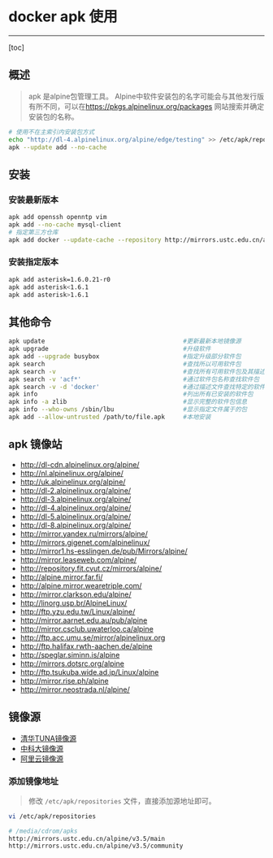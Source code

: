 # docker apk 使用

---

[toc]

## 概述

> apk 是alpine包管理工具。
> Alpine中软件安装包的名字可能会与其他发行版有所不同，可以在<https://pkgs.alpinelinux.org/packages> 网站搜索并确定安装包的名称。

```bash
# 使用不在主索引内安装包方式
echo "http://dl-4.alpinelinux.org/alpine/edge/testing" >> /etc/apk/repositories
apk --update add --no-cache
```

## 安装

### 安装最新版本

```bash
apk add openssh openntp vim
apk add --no-cache mysql-client
# 指定第三方仓库
apk add docker --update-cache --repository http://mirrors.ustc.edu.cn/alpine/v3.4/main/ --allow-untrusted
```

### 安装指定版本

```bash
apk add asterisk=1.6.0.21-r0
apk add asterisk<1.6.1
apk add asterisk>1.6.1
```

## 其他命令

```bash
apk update                                      #更新最新本地镜像源
apk upgrade                                     #升级软件
apk add --upgrade busybox                       #指定升级部分软件包
apk search                                      #查找所以可用软件包
apk search -v                                   #查找所有可用软件包及其描述内容
apk search -v 'acf*'                            #通过软件包名称查找软件包
apk search -v -d 'docker'                       #通过描述文件查找特定的软件包
apk info                                        #列出所有已安装的软件包
apk info -a zlib                                #显示完整的软件包信息
apk info --who-owns /sbin/lbu                   #显示指定文件属于的包
apk add --allow-untrusted /path/to/file.apk     #本地安装
```

## apk 镜像站

- <http://dl-cdn.alpinelinux.org/alpine/>
- <http://nl.alpinelinux.org/alpine/>
- <http://uk.alpinelinux.org/alpine/>
- <http://dl-2.alpinelinux.org/alpine/>
- <http://dl-3.alpinelinux.org/alpine/>
- <http://dl-4.alpinelinux.org/alpine/>
- <http://dl-5.alpinelinux.org/alpine/>
- <http://dl-8.alpinelinux.org/alpine/>
- <http://mirror.yandex.ru/mirrors/alpine/>
- <http://mirrors.gigenet.com/alpinelinux/>
- <http://mirror1.hs-esslingen.de/pub/Mirrors/alpine/>
- <http://mirror.leaseweb.com/alpine/>
- <http://repository.fit.cvut.cz/mirrors/alpine/>
- <http://alpine.mirror.far.fi/>
- <http://alpine.mirror.wearetriple.com/>
- <http://mirror.clarkson.edu/alpine/>
- <http://linorg.usp.br/AlpineLinux/>
- <http://ftp.yzu.edu.tw/Linux/alpine/>
- <http://mirror.aarnet.edu.au/pub/alpine>
- <http://mirror.csclub.uwaterloo.ca/alpine>
- <http://ftp.acc.umu.se/mirror/alpinelinux.org>
- <http://ftp.halifax.rwth-aachen.de/alpine>
- <http://speglar.siminn.is/alpine>
- <http://mirrors.dotsrc.org/alpine>
- <http://ftp.tsukuba.wide.ad.jp/Linux/alpine>
- <http://mirror.rise.ph/alpine>
- <http://mirror.neostrada.nl/alpine/>

## 镜像源

- [清华TUNA镜像源](https://mirror.tuna.tsinghua.edu.cn/alpine/)
- [中科大镜像源](http://mirrors.ustc.edu.cn/alpine/)
- [阿里云镜像源](http://mirrors.aliyun.com/alpine/)

### 添加镜像地址

> 修改 `/etc/apk/repositories` 文件，直接添加源地址即可。

```bash
vi /etc/apk/repositories

# /media/cdrom/apks
http://mirrors.ustc.edu.cn/alpine/v3.5/main
http://mirrors.ustc.edu.cn/alpine/v3.5/community
```
